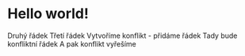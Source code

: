 # Hello world!
Druhý řádek
Třetí řádek
Vytvoříme konflikt - přidáme řádek
Tady bude konfliktní řádek
A pak konflikt vyřešíme

